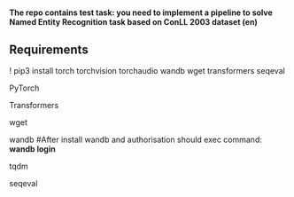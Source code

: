 #### The repo contains test task: you need to implement a pipeline to solve Named Entity Recognition task based on ConLL 2003 dataset (en)

## Requirements
! pip3 install torch torchvision torchaudio wandb wget transformers seqeval

PyTorch

Transformers

wget 

wandb #After install wandb and authorisation should exec command: **wandb login**

tqdm

seqeval
